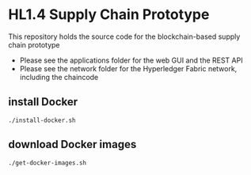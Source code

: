 # HL1.4 Supply Chain Prototype
This repository holds the source code for the blockchain-based supply chain prototype
- Please see the applications folder for the web GUI and the REST API
- Please see the network folder for the Hyperledger Fabric network, including the chaincode

## install Docker
```
./install-docker.sh
```

## download Docker images
```
./get-docker-images.sh
```

